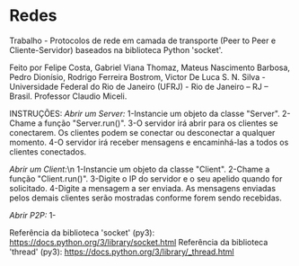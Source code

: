 # Redes

Trabalho - Protocolos de rede em camada de transporte (Peer to Peer e Cliente-Servidor) baseados na biblioteca Python 'socket'.

Feito por Felipe Costa, Gabriel Viana Thomaz, Mateus Nascimento Barbosa, Pedro Dionísio, Rodrigo Ferreira Bostrom, Victor De Luca S. N. Silva - Universidade Federal do Rio de Janeiro (UFRJ) - Rio de Janeiro – RJ – Brasil.
Professor Claudio Miceli.

INSTRUÇÕES:
  *Abrir um Server:*
    1-Instancie um objeto da classe "Server".
    2-Chame a função "Server.run()".
    3-O servidor irá abrir para os clientes se conectarem. Os clientes podem se conectar ou desconectar a qualquer momento.
    4-O servidor irá receber mensagens e encaminhá-las a todos os clientes conectados.
    
  *Abrir um Client:*\n
    1-Instancie um objeto da classe "Client".
    2-Chame a função "Client.run()".
    3-Digite o IP do servidor e o seu apelido quando for solicitado.
    4-Digite a mensagem a ser enviada. As mensagens enviadas pelos demais clientes serão mostradas conforme forem sendo recebidas.
    
  *Abrir P2P:*
    1-

Referência da biblioteca 'socket' (py3): https://docs.python.org/3/library/socket.html
Referência da biblioteca 'thread' (py3): https://docs.python.org/3/library/_thread.html
